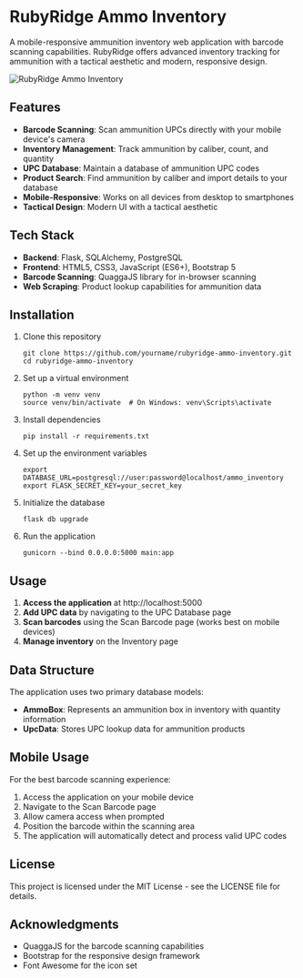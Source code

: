 # RubyRidge Ammo Inventory

A mobile-responsive ammunition inventory web application with barcode scanning capabilities. RubyRidge offers advanced inventory tracking for ammunition with a tactical aesthetic and modern, responsive design.

![RubyRidge Ammo Inventory](https://github.com/yourname/rubyridge-ammo-inventory/raw/main/static/img/screenshot.png)

## Features

- **Barcode Scanning**: Scan ammunition UPCs directly with your mobile device's camera
- **Inventory Management**: Track ammunition by caliber, count, and quantity
- **UPC Database**: Maintain a database of ammunition UPC codes
- **Product Search**: Find ammunition by caliber and import details to your database
- **Mobile-Responsive**: Works on all devices from desktop to smartphones
- **Tactical Design**: Modern UI with a tactical aesthetic

## Tech Stack

- **Backend**: Flask, SQLAlchemy, PostgreSQL
- **Frontend**: HTML5, CSS3, JavaScript (ES6+), Bootstrap 5
- **Barcode Scanning**: QuaggaJS library for in-browser scanning
- **Web Scraping**: Product lookup capabilities for ammunition data

## Installation

1. Clone this repository
   ```
   git clone https://github.com/yourname/rubyridge-ammo-inventory.git
   cd rubyridge-ammo-inventory
   ```

2. Set up a virtual environment
   ```
   python -m venv venv
   source venv/bin/activate  # On Windows: venv\Scripts\activate
   ```

3. Install dependencies
   ```
   pip install -r requirements.txt
   ```

4. Set up the environment variables
   ```
   export DATABASE_URL=postgresql://user:password@localhost/ammo_inventory
   export FLASK_SECRET_KEY=your_secret_key
   ```

5. Initialize the database
   ```
   flask db upgrade
   ```

6. Run the application
   ```
   gunicorn --bind 0.0.0.0:5000 main:app
   ```

## Usage

1. **Access the application** at http://localhost:5000
2. **Add UPC data** by navigating to the UPC Database page
3. **Scan barcodes** using the Scan Barcode page (works best on mobile devices)
4. **Manage inventory** on the Inventory page

## Data Structure

The application uses two primary database models:

- **AmmoBox**: Represents an ammunition box in inventory with quantity information
- **UpcData**: Stores UPC lookup data for ammunition products

## Mobile Usage

For the best barcode scanning experience:

1. Access the application on your mobile device
2. Navigate to the Scan Barcode page
3. Allow camera access when prompted
4. Position the barcode within the scanning area
5. The application will automatically detect and process valid UPC codes

## License

This project is licensed under the MIT License - see the LICENSE file for details.

## Acknowledgments

- QuaggaJS for the barcode scanning capabilities
- Bootstrap for the responsive design framework
- Font Awesome for the icon set